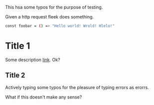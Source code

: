 This hsa some typos for the purpose of testing.

Given a http request fleek does something.

```sh
const foobar = () => "Hello world! Wrold! Hlelo!"
```

# Title 1

Some description [link](www.somewhere-that-doesnt-exist.com.ie). Ok?

## Title 2

Actively typing some typos for the pleasure of typing errors as erorrs.

What if this doesn't make any sense?
